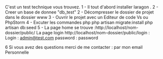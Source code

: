 C'est un test technique vous trouvez.
1 - Il tout d'abord installer laragon .
2 - Creer un base de donnee "db_test"
2 - Décompresser le dossier de projet dans le dossier www
3 - Ouvrir le projet avec un Editeur de code Vs ou PhpStorm
4 - Excuter les commandes php
    php artisan migrate:install
    php artisan db:seed
5 - La page home se trouve :http://localhost/nom-dossier/public/
    La page login http://localhost/nom-dossier/public/login : Login : admin@test.com password : password
    
6   Si vous avez des questions merci de me contacter : par mon email Personnelle  
  
